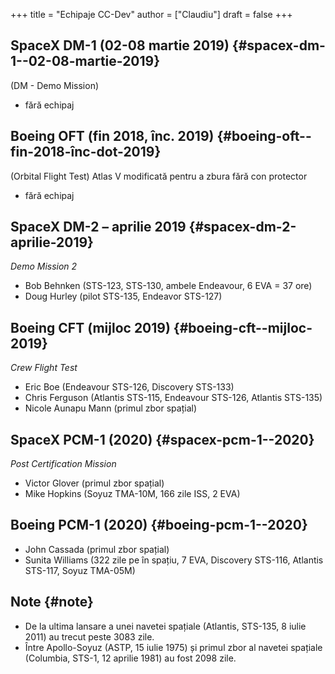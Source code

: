 +++
title = "Echipaje CC-Dev"
author = ["Claudiu"]
draft = false
+++

## SpaceX DM-1 (02-08 martie 2019) {#spacex-dm-1--02-08-martie-2019}

(DM - Demo Mission)

-   fără echipaj


## Boeing OFT (fin 2018, înc. 2019) {#boeing-oft--fin-2018-înc-dot-2019}

(Orbital Flight Test)
Atlas V modificată pentru a zbura fără con protector

-   fără echipaj


## SpaceX DM-2 – aprilie 2019 {#spacex-dm-2-aprilie-2019}

_Demo Mission 2_

-   Bob Behnken (STS-123, STS-130, ambele Endeavour, 6 EVA = 37 ore)
-   Doug Hurley (pilot STS-135, Endeavor STS-127)


## Boeing CFT (mijloc 2019) {#boeing-cft--mijloc-2019}

_Crew Flight Test_

-   Eric Boe (Endeavour STS-126, Discovery STS-133)
-   Chris Ferguson (Atlantis STS-115, Endeavour STS-126, Atlantis STS-135)
-   Nicole Aunapu Mann (primul zbor spațial)


## SpaceX PCM-1 (2020) {#spacex-pcm-1--2020}

_Post Certification Mission_

-   Victor Glover (primul zbor spațial)
-   Mike Hopkins (Soyuz TMA-10M, 166 zile ISS, 2 EVA)


## Boeing PCM-1 (2020) {#boeing-pcm-1--2020}

-   John Cassada (primul zbor spațial)
-   Sunita Williams (322 zile pe în spațiu, 7 EVA, Discovery STS-116, Atlantis STS-117, Soyuz TMA-05M)


## Note {#note}

-   De la ultima lansare a unei navetei spațiale (Atlantis, STS-135, 8 iulie 2011) au trecut peste 3083 zile.
-   Între Apollo-Soyuz (ASTP, 15 iulie 1975) și primul zbor al navetei spațiale (Columbia, STS-1, 12 aprilie 1981) au fost 2098 zile.